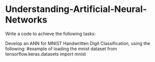 # Understanding-Artificial-Neural-Networks

Write a code to achieve the following tasks:

Develop an ANN for MNIST Handwritten Digit Classification, using the following:
#example of loading the mnist dataset
from tensorflow.keras.datasets import mnist
